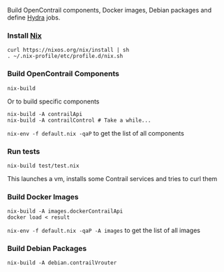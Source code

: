 Build OpenContrail components, Docker images, Debian packages and
define [Hydra](https://nixos.org/hydra/) jobs.

### Install [Nix](https://nixos.org/nix/)

```
curl https://nixos.org/nix/install | sh
. ~/.nix-profile/etc/profile.d/nix.sh
```

### Build OpenContrail Components

```
nix-build
```

Or to build specific components
```
nix-build -A contrailApi
nix-build -A contrailControl # Take a while...
```

`nix-env -f default.nix -qaP` to get the list of all components

### Run tests

`nix-build test/test.nix`

This launches a vm, installs some Contrail services and tries to curl them

### Build Docker Images

```
nix-build -A images.dockerContrailApi
docker load < result
```

`nix-env -f default.nix -qaP -A images` to get the list of all images

### Build Debian Packages

```
nix-build -A debian.contrailVrouter
```
